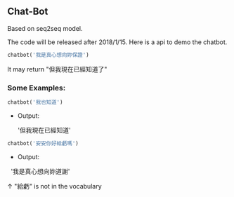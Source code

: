 ## Chat-Bot

Based on seq2seq model.

The code will be released after 2018/1/15. Here is a api to demo the chatbot.

```python
chatbot('我是真心想向妳保證')
```

It may return "但我現在已經知道了"


### Some Examples:

```python
chatbot('我也知道')
```
- Output:

    '但我現在已經知道'
    
```python
chatbot('安安你好給虧嗎')
```
- Output:

    '我是真心想向妳道謝'
    
↑ "給虧" is not in the vocabulary
